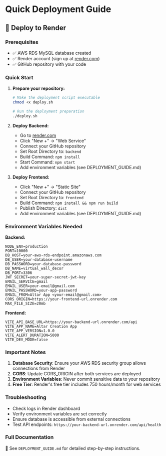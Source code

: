 # Quick Deployment Guide

## 🚀 Deploy to Render

### Prerequisites
- ✅ AWS RDS MySQL database created
- ✅ Render account (sign up at [render.com](https://render.com))
- ✅ GitHub repository with your code

### Quick Start

1. **Prepare your repository:**
   ```bash
   # Make the deployment script executable
   chmod +x deploy.sh
   
   # Run the deployment preparation
   ./deploy.sh
   ```

2. **Deploy Backend:**
   - Go to [render.com](https://render.com)
   - Click "New +" → "Web Service"
   - Connect your GitHub repository
   - Set Root Directory to: `backend`
   - Build Command: `npm install`
   - Start Command: `npm start`
   - Add environment variables (see DEPLOYMENT_GUIDE.md)

3. **Deploy Frontend:**
   - Click "New +" → "Static Site"
   - Connect your GitHub repository
   - Set Root Directory to: `frontend`
   - Build Command: `npm install && npm run build`
   - Publish Directory: `dist`
   - Add environment variables (see DEPLOYMENT_GUIDE.md)

### Environment Variables Needed

**Backend:**
```
NODE_ENV=production
PORT=10000
DB_HOST=your-aws-rds-endpoint.amazonaws.com
DB_USER=your-database-username
DB_PASSWORD=your-database-password
DB_NAME=virtual_wall_decor
DB_PORT=3306
JWT_SECRET=your-super-secret-jwt-key
EMAIL_SERVICE=gmail
EMAIL_USER=your-email@gmail.com
EMAIL_PASSWORD=your-app-password
EMAIL_FROM=Altar App <your-email@gmail.com>
CORS_ORIGIN=https://your-frontend-url.onrender.com
MAX_FILE_SIZE=20mb
```

**Frontend:**
```
VITE_API_BASE_URL=https://your-backend-url.onrender.com/api
VITE_APP_NAME=Altar Creation App
VITE_APP_VERSION=1.0.0
VITE_ALERT_DURATION=5000
VITE_DEV_MODE=false
```

### Important Notes

1. **Database Security**: Ensure your AWS RDS security group allows connections from Render
2. **CORS**: Update CORS_ORIGIN after both services are deployed
3. **Environment Variables**: Never commit sensitive data to your repository
4. **Free Tier**: Render's free tier includes 750 hours/month for web services

### Troubleshooting

- Check logs in Render dashboard
- Verify environment variables are set correctly
- Ensure database is accessible from external connections
- Test API endpoints: `https://your-backend-url.onrender.com/api/health`

### Full Documentation

📖 See `DEPLOYMENT_GUIDE.md` for detailed step-by-step instructions. 
